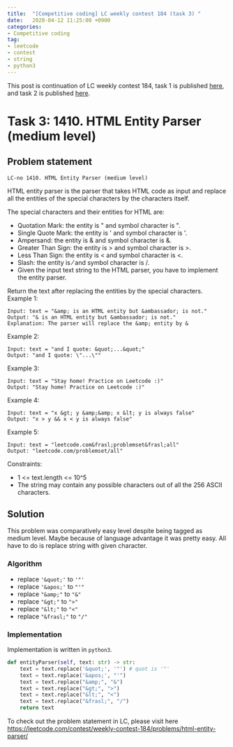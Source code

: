 ```yaml
---
title:  "[Competitive coding] LC weekly contest 184 (task 3) "
date:   2020-04-12 11:25:00 +0900
categories: 
- Competitive coding
tag:
- leetcode
- contest
- string
- python3
---
```

This post is continuation of LC weekly contest 184, task 1 is published [here]("../../lc-weekly-contest184-task1.md"), and task 2 is published [here]("../../lc-weekly-contest184-task2.md).


# Task 3: 1410. HTML Entity Parser (medium level)

## Problem statement
`LC-no 1410. HTML Entity Parser (medium level)`

HTML entity parser is the parser that takes HTML code as input and replace all the entities of the special characters by the characters itself.

The special characters and their entities for HTML are:

- Quotation Mark: the entity is &quot; and symbol character is ".
- Single Quote Mark: the entity is &apos; and symbol character is '.
- Ampersand: the entity is &amp; and symbol character is &.
- Greater Than Sign: the entity is &gt; and symbol character is >.
- Less Than Sign: the entity is &lt; and symbol character is <.
- Slash: the entity is &frasl; and symbol character is /.
- Given the input text string to the HTML parser, you have to implement the entity parser.

Return the text after replacing the entities by the special characters.
Example 1:
```
Input: text = "&amp; is an HTML entity but &ambassador; is not."
Output: "& is an HTML entity but &ambassador; is not."
Explanation: The parser will replace the &amp; entity by &
```
Example 2:
```
Input: text = "and I quote: &quot;...&quot;"
Output: "and I quote: \"...\"" 
```
Example 3:
```
Input: text = "Stay home! Practice on Leetcode :)"
Output: "Stay home! Practice on Leetcode :)"
```
Example 4:
```
Input: text = "x &gt; y &amp;&amp; x &lt; y is always false"
Output: "x > y && x < y is always false"
```
Example 5:
```
Input: text = "leetcode.com&frasl;problemset&frasl;all"
Output: "leetcode.com/problemset/all"
```
Constraints:
- 1 <= text.length <= 10^5
- The string may contain any possible characters out of all the 256 ASCII characters.


## Solution

This problem was comparatively easy level despite being tagged as medium level.
Maybe because of language advantage it was pretty easy. All have to do is replace string with given character.

### Algorithm
- replace `'&quot;'` to `'"'` 
- replace `'&apos;'` to `"'"`
- replace `"&amp;"` to `"&"`
- replace `"&gt;"` to `">"`
- replace `"&lt;"` to `"<"`
- replace `"&frasl;"` to `"/"`

### Implementation

Implementation is written in `python3`.

```py
def entityParser(self, text: str) -> str:
    text = text.replace('&quot;', '"') # quot is '"' 
    text = text.replace('&apos;', "'")
    text = text.replace("&amp;", "&")
    text = text.replace("&gt;", ">")
    text = text.replace("&lt;", "<")
    text = text.replace("&frasl;", "/")
    return text

```

To check out the problem statement in LC, please visit here <https://leetcode.com/contest/weekly-contest-184/problems/html-entity-parser/>